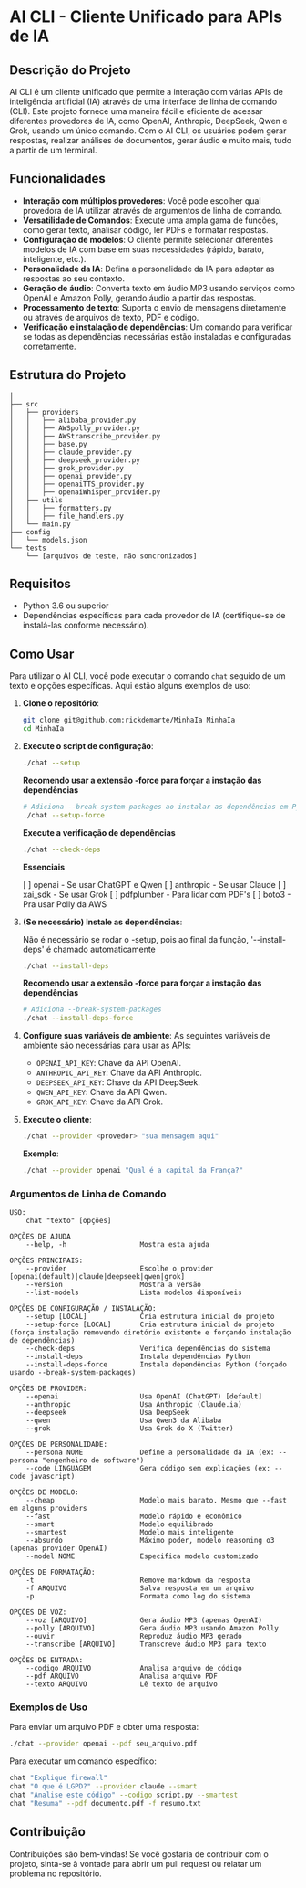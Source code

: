 # AI CLI - Cliente Unificado para APIs de IA

## Descrição do Projeto
AI CLI é um cliente unificado que permite a interação com várias APIs de inteligência artificial (IA) através de uma interface de linha de comando (CLI). Este projeto fornece uma maneira fácil e eficiente de acessar diferentes provedores de IA, como OpenAI, Anthropic, DeepSeek, Qwen e Grok, usando um único comando. Com o AI CLI, os usuários podem gerar respostas, realizar análises de documentos, gerar áudio e muito mais, tudo a partir de um terminal.

## Funcionalidades
- **Interação com múltiplos provedores**: Você pode escolher qual provedora de IA utilizar através de argumentos de linha de comando.
- **Versatilidade de Comandos**: Execute uma ampla gama de funções, como gerar texto, analisar código, ler PDFs e formatar respostas.
- **Configuração de modelos**: O cliente permite selecionar diferentes modelos de IA com base em suas necessidades (rápido, barato, inteligente, etc.).
- **Personalidade da IA**: Defina a personalidade da IA para adaptar as respostas ao seu contexto.
- **Geração de áudio**: Converta texto em áudio MP3 usando serviços como OpenAI e Amazon Polly, gerando áudio a partir das respostas.
- **Processamento de texto**: Suporta o envio de mensagens diretamente ou através de arquivos de texto, PDF e código.
- **Verificação e instalação de dependências**: Um comando para verificar se todas as dependências necessárias estão instaladas e configuradas corretamente.

## Estrutura do Projeto
```
│
├── src
│   ├── providers
│   │   ├── alibaba_provider.py
│   │   ├── AWSpolly_provider.py
│   │   ├── AWStranscribe_provider.py
│   │   ├── base.py
│   │   ├── claude_provider.py
│   │   ├── deepseek_provider.py
│   │   ├── grok_provider.py
│   │   ├── openai_provider.py
│   │   ├── openaiTTS_provider.py
│   │   ├── openaiWhisper_provider.py
│   ├── utils
│   │   ├── formatters.py
│   │   ├── file_handlers.py
│   └── main.py
├── config
│   └── models.json
└── tests
    └── [arquivos de teste, não soncronizados]
```

## Requisitos
- Python 3.6 ou superior
- Dependências específicas para cada provedor de IA (certifique-se de instalá-las conforme necessário).

## Como Usar
Para utilizar o AI CLI, você pode executar o comando `chat` seguido de um texto e opções específicas. Aqui estão alguns exemplos de uso:

1. **Clone o repositório**:
   ```bash
   git clone git@github.com:rickdemarte/MinhaIa MinhaIa
   cd MinhaIa
   ```

2. **Execute o script de configuração**:
   ```bash
   ./chat --setup
   ```

   **Recomendo usar a extensão -force para forçar a instação das dependências**
   ```bash
   # Adiciona --break-system-packages ao instalar as dependências em Python
   ./chat --setup-force
   ```

   **Execute a verificação de dependências**
   ```bash
   ./chat --check-deps
   ```
   
   **Essenciais**

   [ ] openai - Se usar ChatGPT e Qwen
   [ ] anthropic - Se usar Claude
   [ ] xai_sdk - Se usar Grok
   [ ] pdfplumber - Para lidar com PDF's
   [ ] boto3 - Pra usar Polly da AWS

3. **(Se necessário) Instale as dependências**:

   Não é necessário se rodar o -setup, pois ao final da função, '--install-deps' é chamado automaticamente
   ```bash
   ./chat --install-deps
   ```
   **Recomendo usar a extensão -force para forçar a instação das dependências**
   ```bash
   # Adiciona --break-system-packages
   ./chat --install-deps-force
   ```

4. **Configure suas variáveis de ambiente**:
   As seguintes variáveis de ambiente são necessárias para usar as APIs:
   - `OPENAI_API_KEY`: Chave da API OpenAI.
   - `ANTHROPIC_API_KEY`: Chave da API Anthropic.
   - `DEEPSEEK_API_KEY`: Chave da API DeepSeek.
   - `QWEN_API_KEY`: Chave da API Qwen.
   - `GROK_API_KEY`: Chave da API Grok.

5. **Execute o cliente**:
   ```bash
   ./chat --provider <provedor> "sua mensagem aqui"
   ```

   **Exemplo**:
   ```bash
   ./chat --provider openai "Qual é a capital da França?"
   ```

### Argumentos de Linha de Comando

```
USO:
    chat "texto" [opções]

OPÇÕES DE AJUDA
    --help, -h                  Mostra esta ajuda

OPÇÕES PRINCIPAIS:
    --provider                  Escolhe o provider [openai(default)|claude|deepseek|qwen|grok]
    --version                   Mostra a versão
    --list-models               Lista modelos disponíveis

OPÇÕES DE CONFIGURAÇÃO / INSTALAÇÃO:
    --setup [LOCAL]             Cria estrutura inicial do projeto
    --setup-force [LOCAL]       Cria estrutura inicial do projeto (força instalação removendo diretório existente e forçando instalação de dependências)
    --check-deps                Verifica dependências do sistema
    --install-deps              Instala dependências Python
    --install-deps-force        Instala dependências Python (forçado usando --break-system-packages)

OPÇÕES DE PROVIDER:
    --openai                    Usa OpenAI (ChatGPT) [default]
    --anthropic                 Usa Anthropic (Claude.ia)
    --deepseek                  Usa DeepSeek
    --qwen                      Usa Qwen3 da Alibaba
    --grok                      Usa Grok do X (Twitter)

OPÇÕES DE PERSONALIDADE:
    --persona NOME              Define a personalidade da IA (ex: --persona "engenheiro de software")
    --code LINGUAGEM            Gera código sem explicações (ex: --code javascript)

OPÇÕES DE MODELO:
    --cheap                     Modelo mais barato. Mesmo que --fast em alguns providers
    --fast                      Modelo rápido e econômico
    --smart                     Modelo equilibrado
    --smartest                  Modelo mais inteligente
    --absurdo                   Máximo poder, modelo reasoning o3 (apenas provider OpenAI)
    --model NOME                Especifica modelo customizado

OPÇÕES DE FORMATAÇÃO:
    -t                          Remove markdown da resposta
    -f ARQUIVO                  Salva resposta em um arquivo
    -p                          Formata como log do sistema

OPÇÕES DE VOZ:
    --voz [ARQUIVO]             Gera áudio MP3 (apenas OpenAI)
    --polly [ARQUIVO]           Gera áudio MP3 usando Amazon Polly
    --ouvir                     Reproduz áudio MP3 gerado
    --transcribe [ARQUIVO]      Transcreve áudio MP3 para texto

OPÇÕES DE ENTRADA:
    --codigo ARQUIVO            Analisa arquivo de código
    --pdf ARQUIVO               Analisa arquivo PDF
    --texto ARQUIVO             Lê texto de arquivo
```

### Exemplos de Uso
Para enviar um arquivo PDF e obter uma resposta:
```bash
./chat --provider openai --pdf seu_arquivo.pdf
```

Para executar um comando específico:
```bash
chat "Explique firewall"
chat "O que é LGPD?" --provider claude --smart
chat "Analise este código" --codigo script.py --smartest
chat "Resuma" --pdf documento.pdf -f resumo.txt
```

## Contribuição
Contribuições são bem-vindas! Se você gostaria de contribuir com o projeto, sinta-se à vontade para abrir um pull request ou relatar um problema no repositório.

